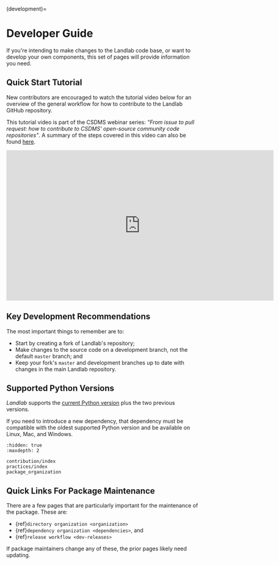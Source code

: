 (development)=

# Developer Guide

If you're intending to make changes to the Landlab code base, or want to
develop your own components, this set of pages will provide information you
need.

## Quick Start Tutorial
New contributors are encouraged to watch the tutorial video below for an overview of
the general workflow for how to contribute to the Landlab GitHub repository. 

This tutorial video is part of the CSDMS webinar series: *"From issue to pull request: 
how to contribute to CSDMS' open-source community code repositories"*. 
A summary of the steps covered in this video can also be found 
[here](https://csdms.colorado.edu/wiki/Presenters-0697).

<div align="center">
  <iframe
      width="700"
      height="394"
      src="https://www.youtube.com/embed/YuFhdzVZUFI?start=0"
      title="From issue to pull request: how to contribute to CSDMS' open-source
      community code repositories"
      frameborder="0"
      allow="accelerometer; autoplay; clipboard-write; encrypted-media; gyroscope;
      picture-in-picture"
      allowfullscreen>
  </iframe>
</div>

## Key Development Recommendations

The most important things to remember are to:

- Start by creating a fork of Landlab's repository;
- Make changes to the source code on a development branch, not the default
  `master` branch; and
- Keep your fork's `master` and development branches up to date with changes
  in the main Landlab repository.

## Supported Python Versions

*Landlab* supports the [current Python version](https://devguide.python.org/versions/)
plus the two previous versions.

If you need to introduce a new dependency, that dependency must be compatible
with the oldest supported Python version and be available on Linux, Mac, and Windows.

```{toctree}
:hidden: true
:maxdepth: 2

contribution/index
practices/index
package_organization
```

## Quick Links For Package Maintenance

There are a few pages that are particularly important for the maintenance of
the package. These are:

- {ref}`directory organization <organization>`
- {ref}`dependency organization <dependencies>`, and
- {ref}`release workflow <dev-releases>`

If package maintainers change any of these, the prior pages likely need
updating.

